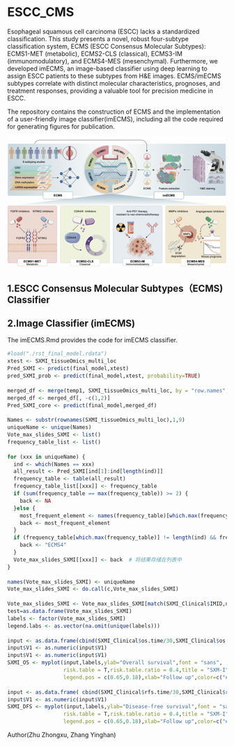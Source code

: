 # ESCC_CMS
Esophageal squamous cell carcinoma (ESCC) lacks a standardized classification.  This study presents a novel, robust four-subtype classification system, ECMS (ESCC Consensus Molecular Subtypes): ECMS1-MET (metabolic), ECMS2-CLS (classical), ECMS3-IM (immunomodulatory), and ECMS4-MES (mesenchymal).  Furthermore, we developed imECMS, an image-based classifier using deep learning to assign ESCC patients to these subtypes from H&E images.  ECMS/imECMS subtypes correlate with distinct molecular characteristics, prognoses, and treatment responses, providing a valuable tool for precision medicine in ESCC.

The repository contains the construction of ECMS and the implementation of a user-friendly image classifier(imECMS), including all the code required for generating figures for publication. 

![image](ECMS_2024.png)
## 1.ESCC Consensus Molecular Subtypes（ECMS) Classifier

## 2.Image Classifier (imECMS)
The imECMS.Rmd provides the code for imECMS classifier.

```r
#load("./rst_final_model.rdata")
xtest <- SXMI_tissueOmics_multi_loc
Pred_SXMI <- predict(final_model,xtest)
pred_SXMI_prob <- predict(final_model,xtest, probability=TRUE)

merged_df <- merge(temp1, SXMI_tissueOmics_multi_loc, by = "row.names", all = FALSE)
merged_df <- merged_df[, -c(1,2)]
Pred_SXMI_core <- predict(final_model,merged_df)

Names <- substr(rownames(SXMI_tissueOmics_multi_loc),1,9)
uniqueName <- unique(Names)
Vote_max_slides_SXMI <- list()
frequency_table_list <- list()

for (xxx in uniqueName) {
  ind <- which(Names == xxx)  
  all_result <- Pred_SXMI[ind[1]:ind[length(ind)]]
  frequency_table <- table(all_result)
  frequency_table_list[[xxx]] <- frequency_table
  if (sum(frequency_table == max(frequency_table)) >= 2) {
    back <- NA
  }else {
    most_frequent_element <- names(frequency_table)[which.max(frequency_table)]
    back <- most_frequent_element
  }
  if (frequency_table[which.max(frequency_table)] != length(ind) && frequency_table[4] > 0) {
    back <- "ECMS4"
  }
  Vote_max_slides_SXMI[[xxx]] <- back  # 将结果存储在列表中
}

names(Vote_max_slides_SXMI) <- uniqueName
Vote_max_slides_SXMI <- do.call(c,Vote_max_slides_SXMI)

Vote_max_slides_SXMI <- Vote_max_slides_SXMI[match(SXMI_Clinical$IMID,names(Vote_max_slides_SXMI))]
test=as.data.frame(Vote_max_slides_SXMI)
labels <- factor(Vote_max_slides_SXMI)
legend.labs <- as.vector(na.omit(unique(labels)))

input <- as.data.frame(cbind(SXMI_Clinical$os.time/30,SXMI_Clinical$os.event)) 
input$V1 <- as.numeric(input$V1)
input$V1 <- as.numeric(input$V1)
SXMI_OS <- myplot(input,labels,ylab="Overall survival",font = "sans",
                  risk.table = T,risk.table.ratio = 0.4,title = "SXM-I",
                  legend.pos = c(0.65,0.18),xlab="Follow up",color=c("#00468BFF", "#ED0000FF", "#42B540FF", "#0099B4FF","black"))

input <- as.data.frame( cbind(SXMI_Clinical$rfs.time/30,SXMI_Clinical$rfs.event)) 
input$V1 <- as.numeric(input$V1)
SXMI_DFS <- myplot(input,labels,ylab="Disease-free survival",font = "sans",
                  risk.table = T,risk.table.ratio = 0.4,title = "SXM-I",
                  legend.pos = c(0.65,0.18),xlab="Follow up",color=c("#00468BFF", "#ED0000FF", "#42B540FF", "#0099B4FF"))
```
Author(Zhu Zhongxu, Zhang Yinghan)
